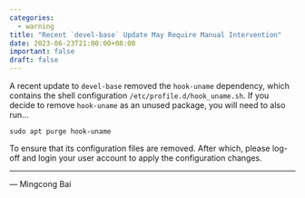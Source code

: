 ```yaml
---
categories:
  - warning
title: "Recent `devel-base` Update May Require Manual Intervention"
date: 2023-06-23T21:00:00+08:00
important: false
draft: false
---
```


A recent update to `devel-base` removed the `hook-uname` dependency, which
contains the shell configuration `/etc/profile.d/hook_uname.sh`. If you decide
to remove `hook-uname` as an unused package, you will need to also run...

```
sudo apt purge hook-uname
```

To ensure that its configuration files are removed. After which, please log-off
and login your user account to apply the configuration changes.

---

— Mingcong Bai
